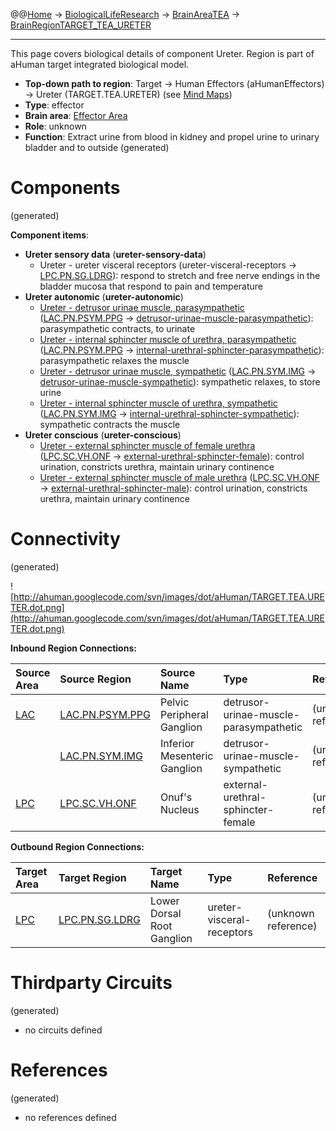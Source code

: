 @@[Home](Home.md) -> [BiologicalLifeResearch](BiologicalLifeResearch.md) -> [BrainAreaTEA](BrainAreaTEA.md) -> [BrainRegionTARGET\_TEA\_URETER](BrainRegionTARGET_TEA_URETER.md)

---


This page covers biological details of component Ureter.
Region is part of aHuman target integrated biological model.

  * **Top-down path to region**: Target -> Human Effectors (aHumanEffectors) -> Ureter (TARGET.TEA.URETER) (see [Mind Maps](OverallMindMaps.md))
  * **Type**: effector
  * **Brain area**: [Effector Area](BrainAreaTEA.md)
  * **Role**: unknown
  * **Function**: Extract urine from blood in kidney and propel urine to urinary bladder and to outside
(generated)
# Components #
(generated)


**Component items**:
  * **Ureter sensory data** (**ureter-sensory-data**)
    * Ureter - ureter visceral receptors (ureter-visceral-receptors -> [LPC.PN.SG.LDRG](BrainRegionLPC_PN_SG_LDRG.md)): respond to stretch and free nerve endings in the bladder mucosa that respond to pain and temperature
  * **Ureter autonomic** (**ureter-autonomic**)
    * [Ureter - detrusor urinae muscle, parasympathetic](http://en.wikipedia.org/wiki/Detrusor_urinae_muscle) ([LAC.PN.PSYM.PPG](BrainRegionLAC_PN_PSYM_PPG.md) -> [detrusor-urinae-muscle-parasympathetic](HumanMusclesTorso.md)): parasympathetic contracts, to urinate
    * [Ureter - internal sphincter muscle of urethra, parasympathetic](http://en.wikipedia.org/wiki/Internal_sphincter_muscle_of_urethra) ([LAC.PN.PSYM.PPG](BrainRegionLAC_PN_PSYM_PPG.md) -> [internal-urethral-sphincter-parasympathetic](HumanMusclesTorso.md)): parasympathetic relaxes the muscle
    * [Ureter - detrusor urinae muscle, sympathetic](http://en.wikipedia.org/wiki/Detrusor_urinae_muscle) ([LAC.PN.SYM.IMG](BrainRegionLAC_PN_SYM_IMG.md) -> [detrusor-urinae-muscle-sympathetic](HumanMusclesTorso.md)): sympathetic relaxes, to store urine
    * [Ureter - internal sphincter muscle of urethra, sympathetic](http://en.wikipedia.org/wiki/Internal_sphincter_muscle_of_urethra) ([LAC.PN.SYM.IMG](BrainRegionLAC_PN_SYM_IMG.md) -> [internal-urethral-sphincter-sympathetic](HumanMusclesTorso.md)): sympathetic contracts the muscle
  * **Ureter conscious** (**ureter-conscious**)
    * [Ureter - external sphincter muscle of female urethra](http://en.wikipedia.org/wiki/External_sphincter_muscle_of_female_urethra) ([LPC.SC.VH.ONF](BrainRegionLPC_SC_VH_ONF.md) -> [external-urethral-sphincter-female](HumanMusclesTorso.md)): control urination, constricts urethra, maintain urinary continence
    * [Ureter - external sphincter muscle of male urethra](http://en.wikipedia.org/wiki/External_sphincter_muscle_of_male_urethra) ([LPC.SC.VH.ONF](BrainRegionLPC_SC_VH_ONF.md) -> [external-urethral-sphincter-male](HumanMusclesTorso.md)): control urination, constricts urethra, maintain urinary continence

# Connectivity #
(generated)


![http://ahuman.googlecode.com/svn/images/dot/aHuman/TARGET.TEA.URETER.dot.png](http://ahuman.googlecode.com/svn/images/dot/aHuman/TARGET.TEA.URETER.dot.png)

**Inbound Region Connections:**

| **Source Area** | **Source Region** | **Source Name** | **Type** | **Reference** |
|:----------------|:------------------|:----------------|:---------|:--------------|
| [LAC](BrainAreaLAC.md) | [LAC.PN.PSYM.PPG](BrainRegionLAC_PN_PSYM_PPG.md) | Pelvic Peripheral Ganglion | detrusor-urinae-muscle-parasympathetic | (unknown reference) |
|                 | [LAC.PN.SYM.IMG](BrainRegionLAC_PN_SYM_IMG.md) | Inferior Mesenteric Ganglion | detrusor-urinae-muscle-sympathetic | (unknown reference) |
| [LPC](BrainAreaLPC.md) | [LPC.SC.VH.ONF](BrainRegionLPC_SC_VH_ONF.md) | Onuf's Nucleus  | external-urethral-sphincter-female | (unknown reference) |

**Outbound Region Connections:**

| **Target Area** | **Target Region** | **Target Name** | **Type** | **Reference** |
|:----------------|:------------------|:----------------|:---------|:--------------|
| [LPC](BrainAreaLPC.md) | [LPC.PN.SG.LDRG](BrainRegionLPC_PN_SG_LDRG.md) | Lower Dorsal Root Ganglion | ureter-visceral-receptors | (unknown reference) |

# Thirdparty Circuits #
(generated)

  * no circuits defined

# References #
(generated)

  * no references defined
